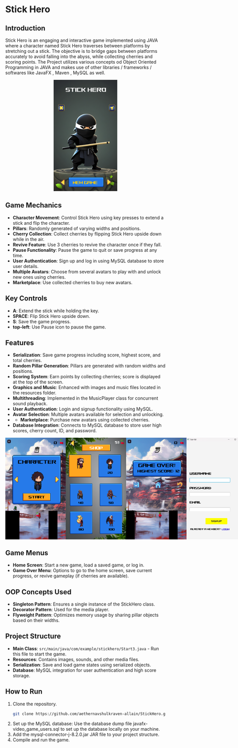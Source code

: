 # Stick Hero

## Introduction
Stick Hero is an engaging and interactive game implemented using JAVA where a character named Stick Hero traverses between platforms by stretching out a stick. The objective is to bridge gaps between platforms accurately to avoid falling into the abyss, while collecting cherries and scoring points. The Project utilizes various concepts od Object Oriented Programming in JAVA and makes use of other libraries / frameworks / softwares like JavaFX , Maven , MySQL as well.
<div style="text-align: center;">
  <img src="resources/homepage.png" alt="Homepage Screen" width="200px" height="350px">
</div>


## Game Mechanics
- **Character Movement**: Control Stick Hero using key presses to extend a stick and flip the character.
- **Pillars**: Randomly generated of varying widths and positions.
- **Cherry Collection**: Collect cherries by flipping Stick Hero upside down while in the air.
- **Revive Feature**: Use 3 cherries to revive the character once if they fall.
- **Pause Functionality**: Pause the game to quit or save progress at any time.
- **User Authentication**: Sign up and log in using MySQL database to store user details.
- **Multiple Avatars**: Choose from several avatars to play with and unlock new ones using cherries.
- **Marketplace**: Use collected cherries to buy new avatars.

## Key Controls
- **A**: Extend the stick while holding the key.
- **SPACE**: Flip Stick Hero upside down.
- **S**: Save the game progress.
- **top-left**: Use Pause icon to pause the game.

## Features
- **Serialization**: Save game progress including score, highest score, and total cherries.
- **Random Pillar Generation**: Pillars are generated with random widths and positions.
- **Scoring System**: Earn points by collecting cherries; score is displayed at the top of the screen.
- **Graphics and Music**: Enhanced with images and music files located in the resources folder.
- **Multithreading**: Implemented in the MusicPlayer class for concurrent sound playback.
- **User Authentication**: Login and signup functionality using MySQL.
- **Avatar Selection**: Multiple avatars available for selection and unlocking.
- - **Marketplace**: Purchase new avatars using collected cherries.
 - **Database Integration**: Connects to MySQL database to store user high scores, cherry count, ID, and password.
<div style="display: flex; justify-content: space-around;">
  <img src="resources/select_character.png" alt="Avatar Selection Screen" width="190px" height="320px">
  <img src="resources/marketplace.png" alt="Marketplace Screen" width="190px" height="320px">
  <img src="resources/game-over.png" alt="Game Over Screen" width="190px" height="320px">
  <img src="resources/sign-up.png" alt="Sign Up Screen" width="190px" height="320px">
</div>

## Game Menus
- **Home Screen**: Start a new game, load a saved game, or log in.
- **Game Over Menu**: Options to go to the home screen, save current progress, or revive gameplay (if cherries are available).

## OOP Concepts Used
- **Singleton Pattern**: Ensures a single instance of the StickHero class.
- **Decorator Pattern**: Used for the media player.
- **Flyweight Pattern**: Optimizes memory usage by sharing pillar objects based on their widths.

## Project Structure
- **Main Class**: `src/main/java/com/example/stickhero/Start3.java` - Run this file to start the game.
- **Resources**: Contains images, sounds, and other media files.
- **Serialization**: Save and load game states using serialized objects.
- **Database**: MySQL integration for user authentication and high score storage.

## How to Run
1. Clone the repository.
   ```sh
   git clone https://github.com/aethernavshulkraven-allain/StickHero.git
2. Set up the MySQL database:
   Use the database dump file javafx-video_game_users.sql to set up the database locally on your machine.
3. Add the mysql-connector-j-8.2.0.jar JAR file to your project structure.
4. Compile and run the game.
